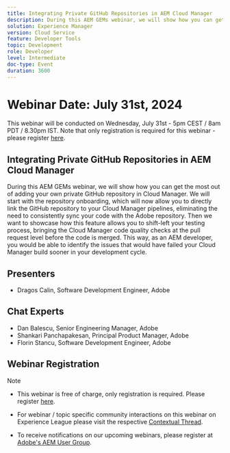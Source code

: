 ```yaml
---
title: Integrating Private GitHub Repositories in AEM Cloud Manager
description: During this AEM GEMs webinar, we will show how you can get the most out of adding your own private GitHub repository in Cloud Manager. We will start with the repository onboarding, which will now allow you to directly link the GitHub repository to your Cloud Manager pipelines, eliminating the need to consistently sync your code with the Adobe repository. Then we want to showcase how this feature allows you to shift-left your testing process, bringing the Cloud Manager code quality checks at the pull request level before the code is merged. This way, as an AEM developer, you would be able to identify the issues that would have failed your Cloud Manager build sooner in your development cycle.
solution: Experience Manager
version: Cloud Service
feature: Developer Tools
topic: Development
role: Developer
level: Intermediate
doc-type: Event
duration: 3600
---
```

# Webinar Date: July 31st, 2024

This webinar will be conducted on Wednesday, July 31st - 5pm CEST / 8am PDT / 8.30pm IST. Note that only registration is required for this webinar - please register [here](https://adobe.ly/3LmXfGk).

## Integrating Private GitHub Repositories in AEM Cloud Manager

During this AEM GEMs webinar, we will show how you can get the most out of adding your own private GitHub repository in Cloud Manager. We will start with the repository onboarding, which will now allow you to directly link the GitHub repository to your Cloud Manager pipelines, eliminating the need to consistently sync your code with the Adobe repository. Then we want to showcase how this feature allows you to shift-left your testing process, bringing the Cloud Manager code quality checks at the pull request level before the code is merged. This way, as an AEM developer, you would be able to identify the issues that would have failed your Cloud Manager build sooner in your development cycle.

## Presenters

* Dragos Calin, Software Development Engineer, Adobe

## Chat Experts

* Dan Balescu, Senior Engineering Manager, Adobe
* Shankari Panchapakesan, Principal Product Manager, Adobe
* Florin Stancu, Software Development Engineer, Adobe

## Webinar Registration

>[!NOTE]
> 
>* This webinar is free of charge, only registration is required. Please register [here](https://adobe.ly/3LmXfGk).
>
>* For webinar / topic specific community interactions on this webinar on Experience League please visit the respective [Contextual Thread](https://adobe.ly/4f1jhMo).
>
>* To receive notifications on our upcoming webinars, please register at [Adobe's AEM User Group](https://aem-augs.adobe.com/).
